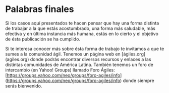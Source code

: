 Palabras finales
===

Si los casos aquí presentados te hacen pensar que hay una forma distinta de trabajar a la que estás acostumbrado, una forma más saludable, más efectiva y en última instancia más humana, estás en lo cierto y el objetivo de ésta publicación se ha cumplido.

Si te interesa conocer más sobre ésta forma de trabajo te invitamos a que te sumes a la comunidad ágil. Tenemos un página web en [ágiles.org] (agiles.org) donde podrás encontrar diversos recursos y enlaces a las distintas comunidades de América Latina. También tenemos un foro de intercambio (en Yahoo! Groups) llamado Foro Ágiles: [https://groups.yahoo.com/neo/groups/foro-agiles/info] (https://groups.yahoo.com/neo/groups/foro-agiles/info) donde siempre serás bienvenido.
